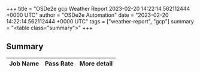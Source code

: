 +++
title = "OSDe2e gcp Weather Report 2023-02-20 14:22:14.562112444 +0000 UTC"
author = "OSDe2e Automation"
date = "2023-02-20 14:22:14.562112444 +0000 UTC"
tags = ["weather-report", "gcp"]
summary = "<table class=\"summary\"></table>"
+++
## Summary

| Job Name | Pass Rate | More detail |
|----------|-----------|-------------|




